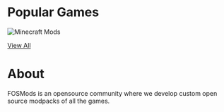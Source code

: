 # Popular Games
<img alt="Minecraft Mods" src="https://github-readme-stats.vercel.app/api/pin/?username=FOSMods&repo=Minecraft" />

[View All](./Games/)

# About
FOSMods is an opensource community where we develop custom open source modpacks of all the games.